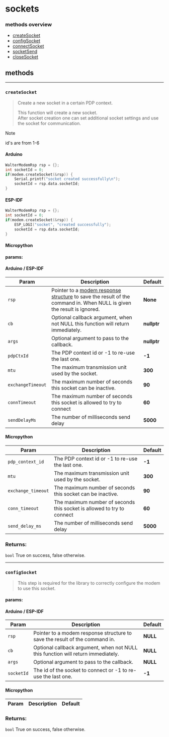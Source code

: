 # sockets
### methods overview

- [createSocket](#createsocket)
- [configSocket](#configSocket)
- [connectSocket]()
- [socketSend]()
- [closeSocket]()

## methods
---
### `createSocket`
> Create a new socket in a certain PDP context.
>
> This function will create a new socket. \
> After socket creation one can set additional socket settings and use the socket for communication.

> [!NOTE]
> id's are from 1-6
> 
<!-- tabs:start -->
#### **Arduino**
```cpp
WalterModemRsp rsp = {};
int socketId = 0;
if(modem.createSocket(&rsp)) {
    Serial.printf("socket created successfully\n");
    socketId = rsp.data.socketId;
}
```
#### **ESP-IDF**
```cpp
WalterModemRsp rsp = {};
int socketId = 0;
if(modem.createSocket(&rsp)) {
    ESP_LOGI("socket", "created successfully");
    socketId = rsp.data.socketId;
}
```
#### **Micropython**
<!-- tabs:end -->

#### params:

<!-- tabs:start -->
#### **Arduino / ESP-IDF**
| Param | Description | Default
| --- | --- | ---
| `rsp` | Pointer to a [modem response structure]() to save the result of the command in. When NULL is given the result is ignored. | **None** |
| `cb` | Optional callback argument, when not NULL this function will return immediately. | **nullptr** |
| `args` | Optional argument to pass to the callback. | **nullptr** |
| `pdpCtxId` | The PDP context id or -1 to re-use the last one. | **-1** |
| `mtu`  | The maximum transmission unit used by the socket. | **300** |
| `exchangeTimeout` | The maximum number of seconds this socket can be inactive. | **90** |
| `connTimeout` | The maximum number of seconds this socket is allowed to try to connect | **60** |
| `sendDelayMs` | The number of milliseconds send delay | **5000** |

#### **Micropython**

| Param | Description | Default
| --- | --- | ---
| `pdp_context_id` | The PDP context id or -1 to re-use the last one. | **-1** |
| `mtu`  | The maximum transmission unit used by the socket. | **300** |
| `exchange_timeout` | The maximum number of seconds this socket can be inactive. | **90** |
| `conn_timeout` | The maximum number of seconds this socket is allowed to try to connect | **60** |
| `send_delay_ms` | The number of milliseconds send delay | **5000** |

<!-- tabs:end -->

### Returns:
`bool`
True on success, false otherwise.

---

### `configSocket`
> This step is required for the library to correctly configure the modem to use this socket.

#### params:
<!-- tabs:start -->
#### **Arduino / ESP-IDF**
| Param      | Description                                                                      | Default  |
| ---------- | -------------------------------------------------------------------------------- | -------- |
| `rsp`      | Pointer to a modem response structure to save the result of the command in.      | **NULL** |
| `cb`       | Optional callback argument, when not NULL this function will return immediately. | **NULL** |
| `args`     | Optional argument to pass to the callback.                                       | **NULL** |
| `socketId` | The id of the socket to connect or -1 to re-use the last one.                    | **-1**   |



#### **Micropython**
| Param | Description | Default |
| ----- | ----------- | ------- |

<!-- tabs:end -->

### Returns:
`bool`
True on success, false otherwise.